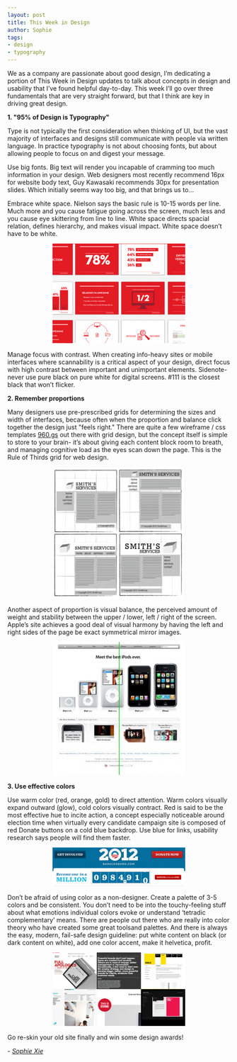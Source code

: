 ```yaml
---
layout: post
title: This Week in Design
author: Sophie
tags:
- design
- typography
---
```


We as a company are passionate about good design, I’m dedicating a portion of
This Week in Design updates to talk about concepts in design and usability that
I’ve found helpful day-to-day. This week I’ll go over three fundamentals that
are very straight forward, but that I think are key in driving great design.

**1. "95% of Design is Typography"**

Type is not typically the first consideration when thinking of UI, but the vast
majority of interfaces and designs still communicate with people via written
language. In practice typography is not about choosing fonts, but about
allowing people to focus on and digest your message.

Use big fonts. Big text will render you incapable of cramming too much
information in your design.  Web designers most recently recommend 16px for
website body text, Guy Kawasaki recommends 30px for presentation slides. Which
initially seems way too big, and that brings us to…

Embrace white space.  Nielson says the basic rule is 10-15 words per line. Much
more and you cause fatigue going across the screen, much less and you cause eye
skittering from line to line.  White space directs spacial relation, defines
hierarchy, and makes visual impact.  White space doesn’t have to be white.

<center><img
src="/images/post-images/this-week-in-design/presentation_slides.png"
width="300"/></center>

Manage focus with contrast. When creating info-heavy sites or mobile interfaces
where scannability is a critical aspect of your design, direct focus with high
contrast between important and unimportant elements. Sidenote- never use pure
black on pure white for digital screens. #111 is the closest black that won’t
flicker.

**2. Remember proportions**

Many designers use pre-prescribed grids for determining the sizes and width of
interfaces, because often when the proportion and balance click together the
design just "feels right."   There are quite a few wireframe / css templates
[960.gs](http://960.gs/)  out there with grid design, but the concept itself is simple
to store to your brain- it’s about giving each content block room to breath,
and managing cognitive load as the eyes scan down the page.  This is the Rule
of Thirds grid for web design.

<center><img src="/images/post-images/this-week-in-design/thirds.png"
width="300"/></center>


Another aspect of proportion is visual balance, the perceived amount of weight
and stability between the upper / lower, left / right of the screen.  Apple’s
site achieves a good deal of visual harmony by having the left and right sides
of the page be exact symmetrical mirror images.

<center><img src="/images/post-images/this-week-in-design/apple1.jpg"
width="300"/></center>


**3. Use effective colors**

Use warm color (red, orange, gold) to direct attention. Warm colors visually
expand outward (glow), cold colors visually contract. Red is said to be the
most effective hue to incite action, a concept especially noticeable around
election time when virtually every candidate campaign site is composed of red
Donate buttons on a cold blue backdrop. Use blue for links, usability research
says people will find them faster.

<center><img
src="/images/post-images/this-week-in-design/screen-shot-2011-10-14-at-6-05-58-pm.png"
width="300"/></center>

Don’t be afraid of using color as a non-designer. Create a palette of 3-5
colors and be consistent. You don’t need to be into the touchy-feeling stuff
about what emotions individual colors evoke or understand ‘tetradic
complementary’ means. There are people out there who are really into color
theory who have created some great toolsand palettes. And there is always the
easy, modern, fail-safe design guideline: put white content on black (or dark
content on white), add one color accent, make it helvetica, profit.

<center><img src="/images/post-images/this-week-in-design/helvetica.png"
width="300"/></center>

Go re-skin your old site finally and win some design awards!

*- [Sophie Xie](https://twitter.com/puffins)*
